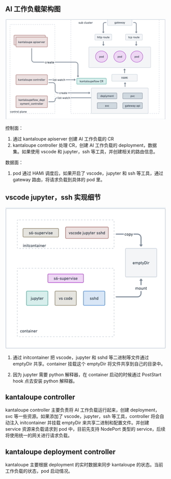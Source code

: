 ## AI 工作负载架构图

![](Snipaste_2025-03-14_15-40-03.png)

控制面：
1. 通过 kantaloupe apiserver 创建 AI 工作负载的 CR
2. kantaloupe controller 处理 CR，创建 AI 工作负载的 deployment，数据集。如果使用 vscode 和 jupyter，ssh 等工具，并创建相关的路由信息。

数据面：
1. pod 通过 HAMi 调度后，如果开启了 vscode，jupyter 和 ssh 等工具，通过 gateway 路由，将请求负载到具体的 pod 里。

## vscode jupyter，ssh 实现细节

![](Snipaste_2025-03-12_12-11-20.png)

1. 通过 initcontainer 把 vscode，jupyter 和 sshd 等二进制等文件通过 emptyDir 共享。container 挂载这个 emptyDir 将文件共享到自己的目录中。

2. 因为 jupyter 需要 python 解释器，在 container 启动的时候通过 PostStart hook 点去安装 python 解释器。


## kantaloupe controller

kantaloupe controller 主要负责将 AI 工作负载运行起来，创建 deployment，svc 等一些资源。如果添加了 vscode，jupyter，ssh 等工具，controller 将会自动注入 initcontainer 并挂载 emptyDir 来共享二进制和配置文件。并创建 service 资源来负载请求到 pod 中，目前先支持 NodePort 类型的 service，后续将使用统一的网关进行请求负载。

## kantaloupe deployment controller

kantaloupe 主要根据 deployment 的实时数据来同步 kantaloupe 的状态。当前工作负载的状态，pod 启动情况。 
